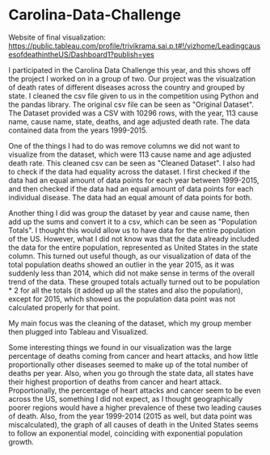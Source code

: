 # Carolina-Data-Challenge

Website of final visualization: https://public.tableau.com/profile/trivikrama.sai.p.t#!/vizhome/LeadingcausesofdeathintheUS/Dashboard1?publish=yes

I participated in the Carolina Data Challenge this year, and this shows off the project I worked on in a group of two. Our project was the visualzation of death rates of different diseases across the country and grouped by state.
I cleaned the csv file given to us in the competition using Python and the pandas library. The original csv file can be seen as "Original Dataset".
The Dataset provided was a CSV with 10296 rows, with the year, 113 cause name, cause name, state, deaths, and age adjusted death rate. The data contained data from the years 1999-2015.

One of the things I had to do was remove columns we did not want to visualize from the dataset, which were 113 cause name and age adjusted death rate. This cleaned csv can be seen as "Cleaned Dataset".
I also had to check if the data had equality across the dataset. I first checked if the data had an equal amount of data points for each year between 1999-2015, and then checked if the data had an equal amount of data points for each individual disease. The data had an equal amount of data points for both.

Another thing I did was group the dataset by year and cause name, then add up the sums and convert it to a csv, which can be seen as "Population Totals". I thought this would allow us to have data for the entire population of the US. However, what I did not know was that the data already included the data for the entire population, represented as United States in the state column.
This turned out useful though, as our visualization of data of the total population deaths showed an outlier in the year 2015, as it was suddenly less than 2014, which did not make sense in terms of the overall trend of the data. These grouped totals actually turned out to be
population * 2 for all the totals (it added up all the states and also the population), except for 2015, which showed us the population data point was not calculated properly for that point.

My main focus was the cleaning of the dataset, which my group member then plugged into Tableau and Visualized.

Some interesting things we found in our visualization was the large percentage of deaths coming from cancer and heart attacks, and how little proportionally other diseases seemed to make up of the total number of deaths per year. Also, when you go through the state data, all states have their highest proportion of deaths from cancer and heart attack. Proportionally, the percentage of heart attacks and cancer seem to be even across the US, something I did not expect, as I thought geographically poorer regions would have a higher prevalence of these two leading causes of death. Also, from the year 1999-2014 (2015 as well, but data point was miscalculated), the graph of all causes of death in the United States seems to follow an exponential model, coinciding with exponential population growth.
